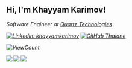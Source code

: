 <h2> Hi, I'm Khayyam Karimov!</h2>
<p><em>Software Engineer at <a href="">Quartz Technologies</a>

[![Linkedin: khayyamkarimov](https://img.shields.io/badge/-khayyam-blue?style=flat-square&logo=Linkedin&logoColor=white&link=https://https://www.linkedin.com/in/khayyam-karimov-2b1873125/)](https://www.linkedin.com/in/khayyam-karimov-2b1873125/)
[![GitHub Thaiane](https://img.shields.io/github/followers/khayym?label=follow&style=social)](https://github.com/khayym)

<!-- <img align='left' width='47%' src='https://github-readme-stats.vercel.app/api?username=khayym&show_icons=true&theme=radical'> -->
<!-- <img align='left' width='47%' src='https://github-readme-stats.vercel.app/api/top-langs/?username=khayym&layout=compact'> -->
  
 ![ViewCount](https://komarev.com/ghpvc/?username=khayym&color=1A4730)



<img align='left'   src='https://img.shields.io/badge/node.js-6DA55F?style=for-the-badge&logo=node.js&logoColor=white'>
<img align='left'   src='https://img.shields.io/badge/react-%2320232a.svg?style=for-the-badge&logo=react&logoColor=%2361DAFB'>
<img align='left'   src='https://img.shields.io/badge/javascript-%23323330.svg?style=for-the-badge&logo=javascript&logoColor=%23F7DF1E'>





